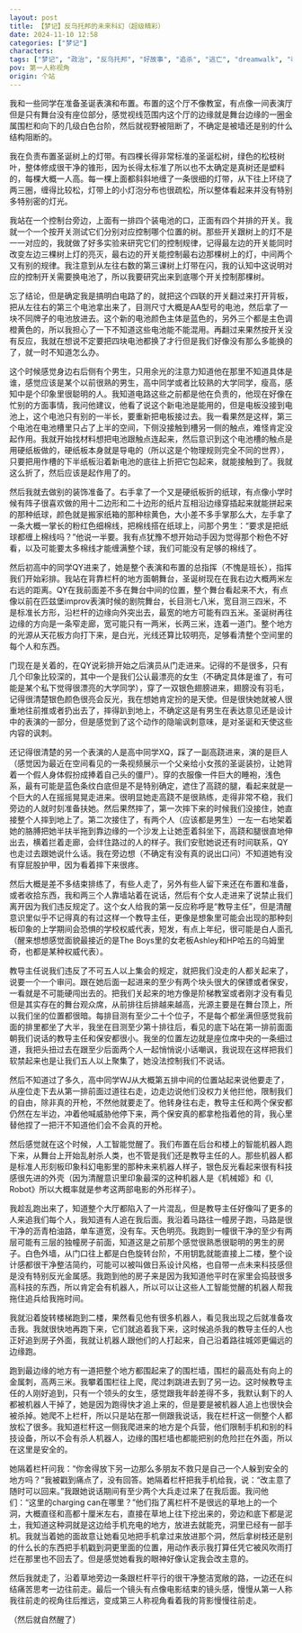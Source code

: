 ```yaml
---
layout: post
title: 【梦记】反乌托邦的未来科幻（超级精彩）
date: 2024-11-10 12:58
categories: ["梦记"]
characters: 
tags: ["梦记", "政治", "反乌托邦", "好故事", "追杀", "逃亡", "dreamwalk", "改编", "救世主情结", "记忆", "圣诞", "讽刺", "隐喻", "科幻", "未来", "末日", "镜头感"]
pov: 第一人称视角
origin: 个站
---
```


我和一些同学在准备圣诞表演和布置。布置的这个厅不像教室，有点像一间表演厅但是只有舞台没有座位部分，感觉视线范围内这个厅的边缘就是舞台边缘的一圈金属围栏和向下的几级白色台阶，然后就视野被阻断了，不确定是被墙还是别的什么结构阻断的。

我在负责布置圣诞树上的灯带。有四棵长得非常标准的圣诞松树，绿色的松枝树叶，整体修成很干净的锥形，因为长得太标准了所以也不太确定是真树还是塑料的，每棵大概一人高。每一棵上面都斜斜地缠了一条很细的灯带，从下往上环绕了两三圈，缠得比较松，灯带上的小灯泡分布也很疏松，所以整体看起来并没有特别多特别密的灯光。

我站在一个控制台旁边，上面有一排四个装电池的口，正面有四个并排的开关。我就一个一个按开关测试它们分别对应控制哪个位置的树。那些开关跟树上的灯不是一一对应的，我就做了好多实验来研究它们的控制规律，记得最左边的开关能同时改变左边三棵树上灯的亮灭，最右边的开关能控制最右边那棵树上的灯，中间两个又有别的规律。我注意到从左往右数的第三课树上灯带在闪，我的认知中这说明对应的控制开关需要换电池了，所以我要研究出来到底哪个开关控制那棵树。

忘了结论，但是确定我是搞明白电路了的，就把这个四联的开关翻过来打开背板，把从左往右的第三个电池拿出来了，目测尺寸大概是AA型号的电池，然后拿了一块不同牌子的电池放进去。这个新的电池颜色主体是蓝色的，另外三个都是主色调橙黄色的，所以我担心了一下不知道这些电池能不能混用。再翻过来果然按开关没有反应，我就在想说不定要把四块电池都换了才行但是我们好像没有那么多能换的了，就一时不知道怎么办。

这个时候感觉身边右后侧有个男生，只用余光的注意力知道他在那里不知道具体是谁，感觉应该是某个以前很熟的男生，高中同学或者比较熟的大学同学，瘦高，感知中是个印象里很聪明的人。我知道电路这些之前都是他在负责的，他现在好像在忙别的方面事情，我问他建议，他看了说这个新电池是能用的，但是电板没接到电池上，这个电池只有别的一半长，要重新把电板接过去。我一看果然是这样，第三个电池在电池槽里只占了上半的空间，下侧没接触到槽另一侧的触点，难怪肯定没起作用。我就开始找材料想把电池跟触点连起来，然后意识到这个电池槽的触点是用硬纸板做的，硬纸板本身就是导电的（所以这是个物理规则完全不同的世界），只要把用作槽的下半纸板沿着新电池的底往上折把它包起来，就能接触到了。我就这么折了，然后应该是起作用了的。

然后我就去做别的装饰准备了。右手拿了一个又是硬纸板折的纸球，有点像小学时候有阵子很喜欢做的用十二边形和二十边形的纸片互相沿边缘穿插起来就能拼起来的那种纸球，颜色就是搬家纸箱的那种棕黄色，大小差不多手掌那么大，左手拿了一条大概一掌长的粉红色细棉线，把棉线搭在纸球上，问那个男生：“要求是把纸球都缠上棉线吗？”他说一半要。我有点犹豫不想开始动手因为觉得那个粉色不好看，以及可能要太多棉线才能缠满整个球，我们可能没有足够的棉线了。

然后初高中的同学QY进来了，她是整个表演和布置的总指挥（不愧是班长），指挥我们开始彩排。我站在背靠栏杆的地方面朝舞台，圣诞树现在在我右边大概两米左右远的距离。QY在我前面差不多在舞台中间的位置，整个舞台看起来不大，有点像以前在匹兹堡improv表演时候的剧院舞台，长目测七八米，宽目测三四米，不是标准长方形，沿栏杆的边缘向外突出去，最宽的地方可能有四五米。圣诞树再往边缘的方向是一条窄走廊，宽可能只有一两米，长两三米，连着一道门。整个地方的光源从天花板方向打下来，是白光，光线还算比较明亮，足够看清整个空间里的每个人和东西。

门现在是关着的，在QY说彩排开始之后演员从门走进来。记得的不是很多，只有几个印象比较深的，其中一个是我们公认最漂亮的女生（不确定具体是谁了，有可能是某个私下觉得很漂亮的大学同学），穿了一双银色翅膀进来，翅膀没有羽毛，记得很清楚银色颜色很亮会反光，我在想她肯定扮的是天使。但是很快她就被人很重地往前推或者扔出去了，摔得趴到地上，不确定这是有男生在表达意见还是设计中的表演的一部分，但是感觉到了这个动作的隐喻讽刺意味，是对圣诞和天使这些内容的讽刺。

还记得很清楚的另一个表演的人是高中同学XQ，踩了一副高跷进来，演的是巨人（感觉因为最近在空间看见的一条视频展示一个父亲给小女孩的圣诞装扮，让她背着一个假人身体假扮成捧着自己头的僵尸）。穿的衣服像一件巨大的睡袍，浅色系，最有可能是蓝色条纹白底但是不是特别确定，遮住了高跷的腿，看起来就是一个巨大的人在摇摇晃晃走进来。很明显她走高跷不是很熟练，走得非常不稳，我们旁边的人就时刻准备扶她。然后果然摔了，第一次摔下来的时候我们没接住，她直接整个人摔到地上了。第二次接住了，有两个人（应该都是男生）一左一右地架着她的胳膊把她半扶半拖到靠边缘的一个沙发上让她歪着斜坐下，高跷和腿很直地伸出去，横着拦着走廊，会绊住路过的人的样子。我们安慰她说还有时间联系，QY也走过去跟她说什么话。我在旁边想（不确定有没有真的说出口问）不知道她有没有穿屁股护甲，因为看着摔下来很疼。

然后大概是差不多结束排练了，有些人走了，另外有些人留下来还在布置和准备，或者收拾东西，我和两三个人靠墙站着在说话，然后有个女人走进来了说禁止我们离开因为我们违反规定了。这个女人给我的第一反应称呼是“教导主任”，但是清醒意识里似乎不记得真的有过这样一个教导主任，更像是想象里可能会出现的那种刻板印象的上学期间会恐惧的学校权威代表，短发，有点上年纪，很可能是白人面孔（醒来想想感觉面貌最接近的是The Boys里的女老板Ashley和HP哈五的乌姆里奇，也都是某种权威代表）。

教导主任说我们违反了不可五人以上集会的规定，就把我们没走的人都关起来了，说要一个一个审问。跟在她后面一起进来的至少有两个块头很大的保镖或者保安，一看就是不可能硬闯出去的。把我们关起来的地方像是阶梯教室或者刚才没有看见但是其实存在的舞台观众席，从前排往后排越来越高，光源主要是在舞台顶上，所以我们坐的位置都很暗。每排目测有至少二十个位子，不是每个都坐满但感觉我前面的排里都坐了大半，我坐在目测至少第十排往后，看见的底下站在第一排前面面朝我们说话的教导主任和保安都很小。我坐的位置左边就是座位席中央的一条细过道，我把头扭过去在跟至少后面两个人一起悄悄说小话嘲讽，我说现在这样把我们软禁起来也是让我们五人以上聚集了，她没法控制我们不说话。

然后不知道过了多久，高中同学WJ从大概第五排中间的位置站起来说他要走了，从座位走下去从第一排前面过道往右走，边走边说他们没权力关他拦他，限制我们的自由，除非真的开枪，不然他就要走了。他转身往右走，教导主任和两个保安都仍然在左半边，冲着他喊威胁他停下来，两个保安真的都拿枪指着他的背，我心里替他捏了一把汗不知道他们会不会真的开枪。

然后感觉就在这个时候，人工智能觉醒了。我们布置在后台和楼上的智能机器人跑下来，从舞台上开始乱射杀人类，也不管是我们还是教导主任的人。那些机器人都是标准人形刻板印象科幻电影里的那种未来机器人样子，银色反光看起来很有科技感很先进的外壳（因为清醒意识里印象最深的这种机器人是《机械姬》和《I, Robot》所以大概率就是参考这两部电影的外形样子）。

我趁乱跑出来了，知道整个大厅都陷入了一片混乱，但是教导主任好像叫了更多的人来追我们每个人，我知道有人追在我后面。我沿着马路往一幢房子跑，马路是很干净的沥青柏油路，单车道宽，没有车。天色明亮。我跑到一幢很干净的至少有两层可能有三层的独幢房子前面，知道这是之前那个感觉很熟悉很聪明的男生的房子。白色外墙，从门口往上都是白色旋转台阶，不用钥匙就能直接上二楼，整个设计感都很干净整洁简约，可能可以被叫做日系设计风格，也自带一点未来科技感但是没有特别反光金属感。我跑到他的房子来是因为我知道他平时在家里会捣鼓很多高科技的东西，所以肯定会有机器人，所以可以让这些人工智能觉醒的机器人帮我拖住追兵给我拖时间。

我就沿着旋转楼梯跑到二楼，果然看见他有很多机器人，看见我出现之后就准备攻击我。我就很快地再跑下来，它们就追着我下来，这时候追杀我的教导主任的人也正好追到房子外面，我就让机器人跟他们的人打起来，自己沿着路往城郊更偏远的边缘跑。

跑到最边缘的地方有一道把整个地方都围起来了的围栏墙，围栏的最高处有向上的金属刺，高两三米。我攀着围栏往上爬，爬过刺跳进去到了另一边。这时候教导主任的人刚好追到，只有一个领头的女生，感觉跟我年龄差得不多，我默认剩下的人都被机器人干掉了，她是因为跑得快才追上来的，但是要是被机器人追上也很快会被杀掉。她爬不上栏杆，所以只是站在那一侧跟我说话，我在栏杆这一侧整个人都放松了很多。我知道栏杆这一侧我爬进来的地方是个兵营，他们限制手机和别的科技设备，所以不会有杀人机器人，边缘的围栏墙也都能把别的危险拦在外面，所以在这里是安全的。

她隔着栏杆问我：“你舍得放下另一边那么多朋友不救只是自己一个人躲到安全的地方吗？”我被戳到痛点了，没有回答。她隔着栏杆把我手机给我，说：“改主意了随时可以回来。”我跟她说话期间有至少两个大兵走过来了在我后面。我问他们：“这里的charging can在哪里？”他们指了离栏杆不是很远的草地上的一个洞，大概直径和高都十厘米左右，直接在草地上往下挖出来的，旁边和底下都是泥土，我知道这种洞就是这边给手机充电的地方，放进去就能充，洞里已经有一部手机。我就当着她的面故意让她看见地把手机拿过来放进那个洞，然后拿树枝还是别的什么长的东西把手机戳到洞更里面的位置，用动作表示我打算任凭它被风吹雨打烂在那里也不回去了。但是感觉她看我的眼神好像认定我会改主意的。

然后我就走了，沿着草地旁边一条跟栏杆平行的很干净整洁宽敞的路，一边还在纠结痛苦思考一边往前走。最后一个镜头有点像电影结束的镜头感，慢慢从第一人称我往前走的视角往后推远，变成第三人称视角看着我的背影慢慢往前走。

（然后就自然醒了）
